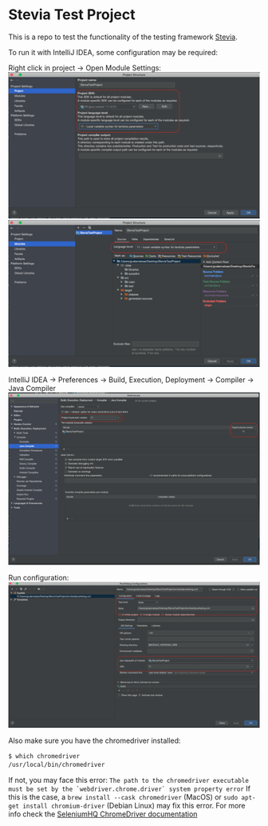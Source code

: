 # Stevia Test Project
This is a repo to test the functionality of the testing framework [Stevia](https://github.com/persado/stevia).


To run it with IntelliJ IDEA, some configuration may be required:

Right click in project -> Open Module Settings:
![Project configuration](images/Project.png)
![Module configuration](images/Modules.png)

IntelliJ IDEA -> Preferences -> Build, Execution, Deployment -> Compiler -> Java Compiler
![Compiler configuration](images/Compiler.png)

Run configuration:
![Run configuration](images/RunConfiguration.png)

Also make sure you have the chromedriver installed:
```bash
$ which chromedriver
/usr/local/bin/chromedriver
```

If not, you may face this error:
```The path to the chromedriver executable must be set by the `webdriver.chrome.driver` system property error``` 
If this is the case, a `brew install --cask chromedriver` (MacOS) or `sudo apt-get install chromium-driver` (Debian Linux)
may fix this error. For more info check the [SeleniumHQ ChromeDriver documentation](https://github.com/SeleniumHQ/selenium/wiki/ChromeDriver)